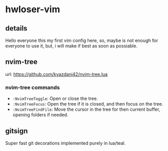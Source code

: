 # hwloser-vim

## details

Hello everyone this my first vim config here, 
so, maybe is not enough for everyone to use it,
but, i will make if best as soon as possiable.

## nvim-tree

url: <https://github.com/kyazdani42/nvim-tree.lua>

### nvim-tree commands

- `:NvimTreeToggle`: Open or close the tree. 
- `:NvimTreeFocus`: Open the tree if it is closed, and then focus on the tree.
- `:NvimTreeFindFile`: Move the cursor in the tree for then current buffer, opening folders if needed.

## gitsign

Super fast git decorations implemented purely in lua/teal.


